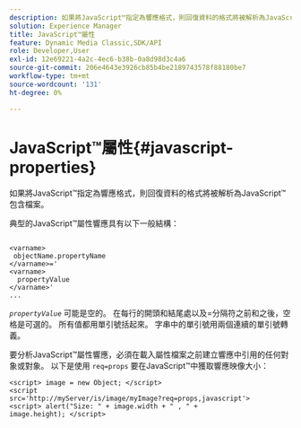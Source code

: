 ```yaml
---
description: 如果將JavaScript™指定為響應格式，則回復資料的格式將被解析為JavaScript™包含檔案。
solution: Experience Manager
title: JavaScript™屬性
feature: Dynamic Media Classic,SDK/API
role: Developer,User
exl-id: 12e69221-4a2c-4ec6-b38b-0a8d98d3c4a6
source-git-commit: 206e4643e3926cb85b4be2189743578f88180be7
workflow-type: tm+mt
source-wordcount: '131'
ht-degree: 0%

---
```


# JavaScript™屬性{#javascript-properties}

如果將JavaScript™指定為響應格式，則回復資料的格式將被解析為JavaScript™包含檔案。

典型的JavaScript™屬性響應具有以下一般結構：

```
           
<varname> 
 objectName.propertyName 
</varname>=' 
<varname>
  propertyValue 
</varname>' 
...
```

*`propertyValue`* 可能是空的。 在每行的開頭和結尾處以及=分隔符之前和之後，空格是可選的。 所有值都用單引號括起來。 字串中的單引號用兩個連續的單引號轉義。

要分析JavaScript™屬性響應，必須在載入屬性檔案之前建立響應中引用的任何對象或對象。 以下是使用 `req=props` 要在JavaScript™中獲取響應映像大小：

```
<script> image = new Object; </script> 
<script 
src='http://myServer/is/image/myImage?req=props,javascript'> 
<script> alert("Size: " + image.width + " , " + 
image.height); </script>
```
